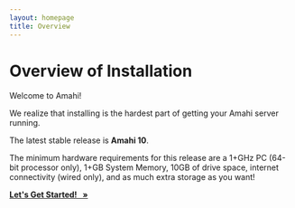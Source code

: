 ```yaml
---
layout: homepage
title: Overview
---
```

# Overview of Installation

Welcome to Amahi!

We realize that installing is the hardest part of getting your Amahi server running.

The latest stable release is **Amahi 10**.

The minimum hardware requirements for this release are a 1+GHz PC (64-bit processor only), 1+GB System Memory, 10GB of drive space, internet connectivity (wired only), and as much extra storage as you want!

<a class="btn btn-primary btn-large btn-success" href="amahi-10.html"><strong> Let's Get Started! &nbsp; &raquo; </strong></a>
